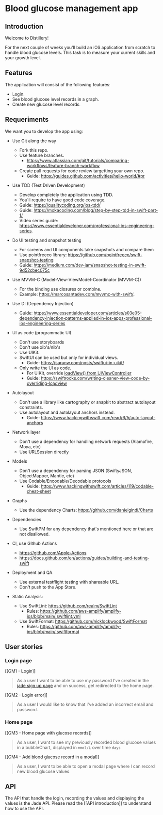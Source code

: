 # Blood glucose management app

## Introduction
Welcome to Distillery!

For the next couple of weeks you'll build an iOS application from scratch to handle blood glucose levels.
This task is to measure your current skills and your growth level.

## Features

The application will consist of the following features:
- Login.
- See blood glucose level records in a graph.
- Create new glucose level records.

## Requeriments

We want you to develop the app using:
- Use Git along the way
	- Fork this repo.
	- Use feature branches.
		- https://www.atlassian.com/git/tutorials/comparing-workflows/feature-branch-workflow
	- Create pull requests for code review targetting your own repo.
		- Guide: https://guides.github.com/activities/hello-world/#pr

- Use TDD (Test Driven Development)
	- Develop completely the application using TDD.
	- You'll require to have good code coverage.
	- Guide: https://qualitycoding.org/ios-tdd/
	- Guide: https://mokacoding.com/blog/step-by-step-tdd-in-swift-part-1/
	- Video series guide: https://www.essentialdeveloper.com/professional-ios-engineering-series.

- Do UI testing and snapshot testing
	- For screens and UI components take snapshots and compare them
	- Use pointfreeco library: https://github.com/pointfreeco/swift-snapshot-testing
	- Guide: https://medium.com/dev-jam/snapshot-testing-in-swift-9d52cbec075c

- Use MVVM-C (Model-View-ViewModel-Coordinator (MVVM-C))
	- For the binding use closures or combine.
	- Example: https://marcosantadev.com/mvvmc-with-swift/.

- Use DI (Dependency Injection)
	- Guide:  https://www.essentialdeveloper.com/articles/s03e05-dependency-injection-patterns-applied-in-ios-apps-professional-ios-engineering-series

- UI as code (programmatic UI)
	- Don't use storyboards
	- Don't use xib's/nib's
	- Use UIKit. 
	- SwiftUI can be used but only for individual views.
		- Guide: https://sarunw.com/posts/swiftui-in-uikit/
	- Only write the UI as code.
		- For UIKit, override [loadView() from UIViewController](https://developer.apple.com/documentation/uikit/uiviewcontroller/1621454-loadview)
		- Guide: https://swiftrocks.com/writing-cleaner-view-code-by-overriding-loadview

- Autolayout
	- Don't use a library like cartography or snapkit to abstract autolayout constraints. 
	- Use autolayout and autolayout anchors instead.
		- Guide: https://www.hackingwithswift.com/read/6/5/auto-layout-anchors

- Network layer
	- Don't use a dependency for handling network requests (Alamofire, Moya, etc)
	- Use URLSession directly

- Models
	- Don't use a dependency for parsing JSON (SwiftyJSON, ObjectMapper, Mantle, etc)
	- Use Codable/Encodable/Decodable protocols
		- Guide: https://www.hackingwithswift.com/articles/119/codable-cheat-sheet

- Graphs
	- Use the dependency Charts: https://github.com/danielgindi/Charts

- Dependencies
	- Use SwiftPM for any dependency that's mentioned here or that are not disallowed.

- CI, use Github Actions
	- https://github.com/Apple-Actions
	- https://docs.github.com/en/actions/guides/building-and-testing-swift

- Deployment and QA
	- Use external testflight testing with shareable URL.
	- Don't push to the App Store.

- Static Analysis:
	- Use SwiftLint: https://github.com/realm/SwiftLint
		- Rules: https://github.com/aws-amplify/amplify-ios/blob/main/.swiftlint.yml
	- Use SwiftFormat: https://github.com/nicklockwood/SwiftFormat
		- Rules: https://github.com/aws-amplify/amplify-ios/blob/main/.swiftformat

## User stories

### Login page

[[GM1 - Login]]
> As a user I want to be able to use my password I've created in the [jade sign up page](https://app.jadediabetes.com/signup.html) and on success, get redirected to the home page. 

[[GM2 - Login error]] 
> As a user I would like to know that I've added an incorrect email and password. 
		
### Home page 
[[GM3 - Home page with glucose records]]
> As a user, I want to see my previously recorded blood glucose values in a bubbleChart, displayed in `mmol/L` over time `days`

[[GM4 - Add blood glucose record in a modal]]
> As a user, I want to be able to open a modal page where I can record new blood glucose values


## API

The API that handle the login, recording the values and displaying the values is the Jade API. Please read the [[API introduction]] to understand how to use the API.